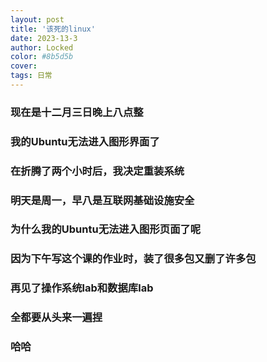 ```yaml
---
layout: post
title: '该死的linux'
date: 2023-13-3
author: Locked
color: #8b5d5b
cover: 
tags: 日常 
---
```


### 现在是十二月三日晚上八点整

### 我的Ubuntu无法进入图形界面了

### 在折腾了两个小时后，我决定重装系统

### 明天是周一，早八是互联网基础设施安全

### 为什么我的Ubuntu无法进入图形页面了呢

### 因为下午写这个课的作业时，装了很多包又删了许多包

### 再见了操作系统lab和数据库lab

### 全都要从头来一遍捏

### 哈哈

### 

### 
